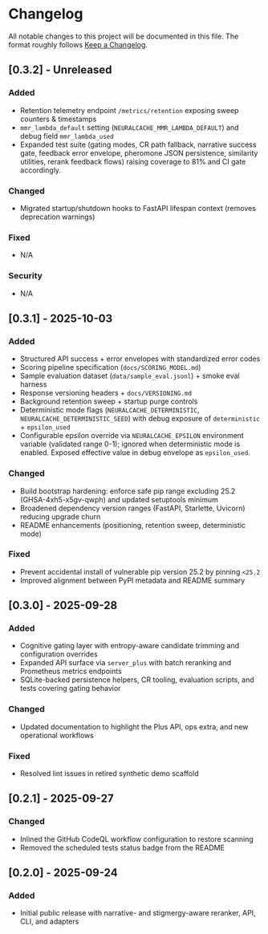 # Changelog

All notable changes to this project will be documented in this file. The format roughly follows [Keep a Changelog](https://keepachangelog.com/en/1.1.0/).

## [0.3.2] - Unreleased
### Added
- Retention telemetry endpoint `/metrics/retention` exposing sweep counters & timestamps
- `mmr_lambda_default` setting (`NEURALCACHE_MMR_LAMBDA_DEFAULT`) and debug field `mmr_lambda_used`
- Expanded test suite (gating modes, CR path fallback, narrative success gate, feedback error envelope, pheromone JSON persistence, similarity utilities, rerank feedback flows) raising coverage to 81% and CI gate accordingly.

### Changed
- Migrated startup/shutdown hooks to FastAPI lifespan context (removes deprecation warnings)

### Fixed
- N/A

### Security
- N/A

## [0.3.1] - 2025-10-03
### Added
- Structured API success + error envelopes with standardized error codes
- Scoring pipeline specification (`docs/SCORING_MODEL.md`)
- Sample evaluation dataset (`data/sample_eval.jsonl`) + smoke eval harness
- Response versioning headers + `docs/VERSIONING.md`
- Background retention sweep + startup purge controls
- Deterministic mode flags (`NEURALCACHE_DETERMINISTIC`, `NEURALCACHE_DETERMINISTIC_SEED`) with debug exposure of `deterministic` + `epsilon_used`
- Configurable epsilon override via `NEURALCACHE_EPSILON` environment variable (validated range 0-1); ignored when deterministic mode is enabled. Exposed effective value in debug envelope as `epsilon_used`.

### Changed
- Build bootstrap hardening: enforce safe pip range excluding 25.2 (GHSA-4xh5-x5gv-qwph) and updated setuptools minimum
- Broadened dependency version ranges (FastAPI, Starlette, Uvicorn) reducing upgrade churn
- README enhancements (positioning, retention sweep, deterministic mode)

### Fixed
- Prevent accidental install of vulnerable pip version 25.2 by pinning `<25.2`
- Improved alignment between PyPI metadata and README summary

## [0.3.0] - 2025-09-28
### Added
- Cognitive gating layer with entropy-aware candidate trimming and configuration overrides
- Expanded API surface via `server_plus` with batch reranking and Prometheus metrics endpoints
- SQLite-backed persistence helpers, CR tooling, evaluation scripts, and tests covering gating behavior

### Changed
- Updated documentation to highlight the Plus API, ops extra, and new operational workflows

### Fixed
- Resolved lint issues in retired synthetic demo scaffold

## [0.2.1] - 2025-09-27
### Changed
- Inlined the GitHub CodeQL workflow configuration to restore scanning
- Removed the scheduled tests status badge from the README

## [0.2.0] - 2025-09-24
### Added
- Initial public release with narrative- and stigmergy-aware reranker, API, CLI, and adapters
